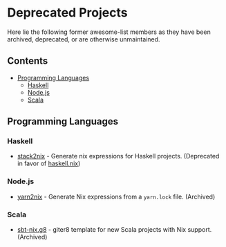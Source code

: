 # Deprecated Projects

Here lie the following former awesome-list members as they have been archived, deprecated, or are otherwise unmaintained.

## Contents

* [Programming Languages](#programming-languages)
    * [Haskell](#haskell)
    * [Node.js](#nodejs)
    * [Scala](#scala)

## Programming Languages

### Haskell

* [stack2nix](https://github.com/input-output-hk/stack2nix) - Generate nix expressions for Haskell projects. (Deprecated in favor of [haskell.nix](https://github.com/input-output-hk/haskell.nix))

### Node.js

* [yarn2nix](https://github.com/nix-community/yarn2nix) - Generate Nix expressions from a `yarn.lock` file. (Archived)

### Scala

* [sbt-nix.g8](https://github.com/gvolpe/sbt-nix.g8) - giter8 template for new Scala projects with Nix support. (Archived)

